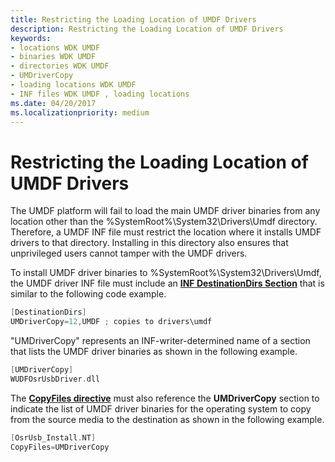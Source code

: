 ```yaml
---
title: Restricting the Loading Location of UMDF Drivers
description: Restricting the Loading Location of UMDF Drivers
keywords:
- locations WDK UMDF
- binaries WDK UMDF
- directories WDK UMDF
- UMDriverCopy
- loading locations WDK UMDF
- INF files WDK UMDF , loading locations
ms.date: 04/20/2017
ms.localizationpriority: medium
---
```


# Restricting the Loading Location of UMDF Drivers


The UMDF platform will fail to load the main UMDF driver binaries from any location other than the %SystemRoot%\\System32\\Drivers\\Umdf directory. Therefore, a UMDF INF file must restrict the location where it installs UMDF drivers to that directory. Installing in this directory also ensures that unprivileged users cannot tamper with the UMDF drivers.

To install UMDF driver binaries to %SystemRoot%\\System32\\Drivers\\Umdf, the UMDF driver INF file must include an [**INF DestinationDirs Section**](../install/inf-destinationdirs-section.md) that is similar to the following code example.

```cpp
[DestinationDirs]
UMDriverCopy=12,UMDF ; copies to drivers\umdf
```

"UMDriverCopy" represents an INF-writer-determined name of a section that lists the UMDF driver binaries as shown in the following example.

```cpp
[UMDriverCopy]
WUDFOsrUsbDriver.dll
```

The [**CopyFiles directive**](../install/inf-copyfiles-directive.md) must also reference the **UMDriverCopy** section to indicate the list of UMDF driver binaries for the operating system to copy from the source media to the destination as shown in the following example.

```cpp
[OsrUsb_Install.NT]
CopyFiles=UMDriverCopy
```

 

